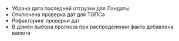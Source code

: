 - Убрана дата последней отгрузки для Ландаты
- Отключена проверка дат для ТОПСа
- Рефакторинг проверки дат
- В домен выбора прогноза при распределении факта добавлена валюта
